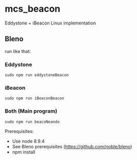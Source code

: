 # mcs_beacon

Eddystone + iBeacon Linux implementation

## Bleno

run like that:

### Eddystone
```
sudo npm run eddystoneBeacon
```
### iBeacon
```
sudo npm run iBeaconBeacon
```
### Both (Main program)
```
sudo npm run beacoNeando
```
Prerequisites:

- Use node 8.9.4
- See Bleno prerequisites (https://github.com/noble/bleno)
- npm install